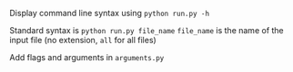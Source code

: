 Display command line syntax using `python run.py -h`

Standard syntax is `python run.py file_name`
`file_name` is the name of the input file (no extension, `all` for all files)

Add flags and arguments in `arguments.py`
